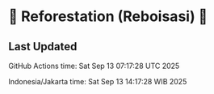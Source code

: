 
# 🌳 Reforestation (Reboisasi) 🌲

## Last Updated

GitHub Actions time: Sat Sep 13 07:17:28 UTC 2025

Indonesia/Jakarta time: Sat Sep 13 14:17:28 WIB 2025
